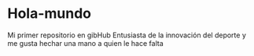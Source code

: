 # Hola-mundo
Mi primer repositorio en gibHub
Entusiasta de la innovación del deporte y me gusta hechar una mano a quien le hace falta

